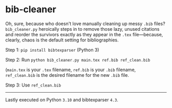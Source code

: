 # bib-cleaner
Oh, sure, because who doesn't love manually cleaning up messy `.bib` files? `bib_cleaner.py` heroically steps in to remove those lazy, unused citations and reorder the survivors exactly as they appear in the `.tex` file—because, clearly, chaos is the default setting for bibliographies.

Step 1: `pip install bibtexparser` (Python 3)

Step 2: Run `python bib_cleaner.py main.tex ref.bib ref_clean.bib` 

(`main.tex` is your `.tex` filename, `ref.bib` is your `.bib` filename, `ref_clean.bib` is the desired filename for the new `.bib` file.

Step 3: Use `ref_clean.bib`



_____________
Lastly executed on Python `3.10` and bibtexparser `4.3`.
